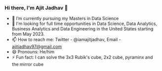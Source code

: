 ### Hi there, I'm Ajit Jadhav 👋


- 🔭 I’m currently pursuing my Masters in Data Science
- 💼 I'm looking for full time opportunities in Data Science, Data Analytics, Business Analytics and Data Engineering in the United States starting from May 2023.
- 📫 How to reach me: Twitter - @iamajitjadhav, Email - ajitjadhav97@gmail.com
- 😄 Pronouns: He/him
- ⚡ Fun fact: I can solve the 3x3 Rubik's cube, 2x2 cube, pyraminx and the mirror cube


<!--- 🌱 I’m currently learning -->
<!-- - 👯 I’m looking to collaborate on ... -->
<!--- 🤔 I’m looking for help with ...-->
<!--- 💬 Ask me about ...-->
